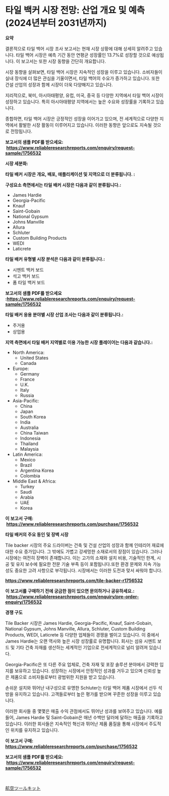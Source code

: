 <p><h1>타일 백커 시장 전망: 산업 개요 및 예측 (2024년부터 2031년까지)</h1></p><p><strong>요약</strong></p>
<p><p>결론적으로 타일 백어 시장 조사 보고서는 현재 시장 상황에 대해 상세히 알려주고 있습니다. 타일 백어 시장은 예측 기간 동안 연평균 성장률인 13.7%로 성장할 것으로 예상됩니다. 이 보고서는 또한 시장 동향을 간단히 개요합니다.</p><p>시장 동향을 살펴보면, 타일 백어 시장은 지속적인 성장을 이루고 있습니다. 소비자들이 실내 장식에 더 많은 관심을 기울이면서, 타일 백어의 수요가 증가하고 있습니다. 또한 건설 산업의 성장과 함께 시장이 더욱 다양해지고 있습니다.</p><p>지리적으로, 북미, 아시아태평양, 유럽, 미국, 중국 등 다양한 지역에서 타일 백어 시장이 성장하고 있습니다. 특히 아시아태평양 지역에서는 높은 수요와 성장률을 기록하고 있습니다.</p><p>종합하면, 타일 백어 시장은 긍정적인 성장을 이어가고 있으며, 전 세계적으로 다양한 지역에서 활발한 시장 활동이 이루어지고 있습니다. 이러한 동향은 앞으로도 지속될 것으로 전망됩니다.</p></p>
<p><strong>보고서의 샘플 PDF를 받으세요: &nbsp;<a href="https://www.reliableresearchreports.com/enquiry/request-sample/1756532">https://www.reliableresearchreports.com/enquiry/request-sample/1756532</a></strong></p>
<p><strong>시장 세분화:</strong></p>
<p><strong> 타일 배커 시장은 개요, 배포, 애플리케이션 및 지역으로 더 분류됩니다. :</strong></p>
<p><strong>구성요소 측면에서는 타일 배커 시장은 다음과 같이 분류됩니다.:</strong></p>
<p><ul><li>James Hardie</li><li>Georgia-Pacific</li><li>Knauf</li><li>Saint-Gobain</li><li>National Gypsum</li><li>Johns Manville</li><li>Allura</li><li>Schluter</li><li>Custom Building Products</li><li>WEDI</li><li>Laticrete</li></ul></p>
<p><strong> 타일 배커 유형별 시장 분석은 다음과 같이 분류됩니다.:</strong></p>
<p><ul><li>시멘트 백커 보드</li><li>석고 백커 보드</li><li>폼 타일 백커 보드</li></ul></p>
<p><strong>보고서의 샘플 PDF를 받으세요 :<a href="https://www.reliableresearchreports.com/enquiry/request-sample/1756532">https://www.reliableresearchreports.com/enquiry/request-sample/1756532</a></strong></p>
<p><strong> 타일 배커 응용 분야별 시장 산업 조사는 다음과 같이 분류됩니다.:</strong></p>
<p><ul><li>주거용</li><li>상업용</li></ul></p>
<p><strong>지역 측면에서 타일 배커 지역별로 이용 가능한 시장 플레이어는 다음과 같습니다.:</strong></p>
<p><ul>
    <li>
        North America:
        <ul>
            <li>United States</li>
            <li>Canada</li>
        </ul>
    </li>
    <li>
        Europe:
        <ul>
            <li>Germany</li>
            <li>France</li>
            <li>U.K.</li>
            <li>Italy</li>
            <li>Russia</li>
        </ul>
    </li>
    <li>
        Asia-Pacific:
        <ul>
            <li>China</li>
            <li>Japan</li>
            <li>South Korea</li>
            <li>India</li>
            <li>Australia</li>
            <li>China Taiwan</li>
            <li>Indonesia</li>
            <li>Thailand</li>
            <li>Malaysia</li>
        </ul>
    </li>
    <li>
        Latin America:
        <ul>
            <li>Mexico</li>
            <li>Brazil</li>
            <li>Argentina Korea</li>
            <li>Colombia</li>
        </ul>
    </li>
    <li>
        Middle East & Africa:
        <ul>
            <li>Turkey</li>
            <li>Saudi</li>
            <li>Arabia</li>
            <li>UAE</li>
            <li>Korea</li>
        </ul>
    </li>
    </ul></p>
<p><strong>이 보고서 구매: &nbsp;<a href="https://www.reliableresearchreports.com/purchase/1756532">https://www.reliableresearchreports.com/purchase/1756532</a></strong></p>
<p><strong>타일 배커의 주요 동인 및 장벽 시장</strong></p>
<p><p>Tile backer 시장의 주요 드라이버는 건축 및 건설 산업의 성장과 함께 인테리어 재료에 대한 수요 증가입니다. 그 밖에도  가볍고 강세멍한 소재로서의 장점이 있습니다. 그러나 시장에는 여전히 장벽이 존재합니다. 이는 고가의 소재와 설치 비용, 기술적인 한계, 시공 및 유지 보수에 필요한 전문 기술 부족 등이 포함됩니다.또한 환경 문제와 지속 가능성도 중요한 고려 사항으로 부각됩니다. 시장에서는 이러한 도전과 맞서 싸워야 합니다.</p></p>
<p><strong><a href="https://www.reliableresearchreports.com/tile-backer-r1756532">https://www.reliableresearchreports.com/tile-backer-r1756532</a></strong></p>
<p><strong>이 보고서를 구매하기 전에 궁금한 점이 있으면 문의하거나 공유하세요.: &nbsp;<a href="https://www.reliableresearchreports.com/enquiry/pre-order-enquiry/1756532">https://www.reliableresearchreports.com/enquiry/pre-order-enquiry/1756532</a></strong></p>
<p><strong>경쟁 구도</strong></p>
<p><p>Tile Backer 시장은 James Hardie, Georgia-Pacific, Knauf, Saint-Gobain, National Gypsum, Johns Manville, Allura, Schluter, Custom Building Products, WEDI, Laticrete 등 다양한 업체들이 경쟁을 벌이고 있습니다. 이 중에서 James Hardie는 오랜 역사와 높은 시장 성장률로 유명합니다. 회사는 섬유 시멘트 보드 및 기타 건축 자재를 생산하는 세계적인 기업으로 전세계적으로 널리 알려져 있습니다.</p><p>Georgia-Pacific은 또 다른 주요 업체로, 건축 자재 및 포장 솔루션 분야에서 강력한 입지를 보유하고 있습니다. 성장하는 시장에서 안정적인 성과를 거두고 있으며 신뢰성 높은 제품으로 소비자들로부터 광범위한 지원을 받고 있습니다.</p><p>손쉬운 설치와 뛰어난 내구성으로 유명한 Schluter는 타일 백어 제품 시장에서 선두 석방을 유지하고 있습니다. 고객들로부터 높은 평가를 받으며 꾸준한 성장을 이루고 있습니다.</p><p>이러한 회사들 중 몇몇은 매출 수익 관점에서도 뛰어난 성과를 보여주고 있습니다. 예를 들어, James Hardie 및 Saint-Gobain은 매년 수백만 달러에 달하는 매출을 기록하고 있습니다. 이러한 회사들은 지속적인 혁신과 뛰어난 제품 품질을 통해 시장에서 주도적인 위치를 유지하고 있습니다.</p></p>
<p><strong>이 보고서 구매: &nbsp; <a href="https://www.reliableresearchreports.com/purchase/1756532">https://www.reliableresearchreports.com/purchase/1756532</a></strong></p>
<p><strong>보고서의 샘플 PDF를 받으세요: &nbsp;<a href="https://www.reliableresearchreports.com/enquiry/request-sample/1756532">https://www.reliableresearchreports.com/enquiry/request-sample/1756532</a></strong><strong></strong></p>
<p>&nbsp;</p>
<p><p><a href="https://github.com/nemesis2824/Market-Research-Report-List-1/blob/main/148889828062.md">航空ツールキット</a></p></p>